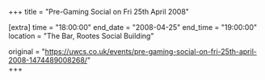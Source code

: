 +++
title = "Pre-Gaming Social on Fri 25th April 2008"

[extra]
time = "18:00:00"
end_date = "2008-04-25"
end_time = "19:00:00"
location = "The Bar, Rootes Social Building"

original = "https://uwcs.co.uk/events/pre-gaming-social-on-fri-25th-april-2008-1474489008268/"    
+++



